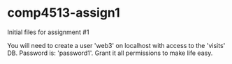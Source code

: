 # comp4513-assign1
Initial files for assignment #1

You will need to create a user 'web3' on localhost with access to the 'visits' DB. Password is: 'password1'. Grant it all permissions to make life easy. 
